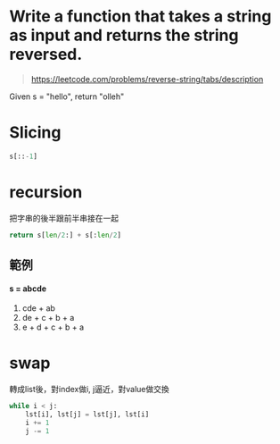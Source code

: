 # Write a function that takes a string as input and returns the string reversed.
> https://leetcode.com/problems/reverse-string/tabs/description

Given s = "hello", return "olleh"

# Slicing

```python
s[::-1]
```

# recursion

把字串的後半跟前半串接在一起

```python
return s[len/2:] + s[:len/2]
```

## 範例

#### s = abcde
1. cde + ab
2. de + c + b + a
3. e + d + c + b + a

# swap

轉成list後，對index做i, j逼近，對value做交換

```python
while i < j:
    lst[i], lst[j] = lst[j], lst[i]
    i += 1
    j -= 1
```